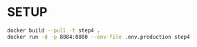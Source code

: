 # SETUP

```sh
docker build --pull -t step4 .
docker run -d -p 8884:8080 --env-file .env.production step4
```

